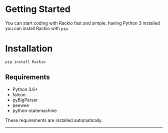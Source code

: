 
# Getting Started

You can start coding with Rackio fast and simple, having Python 3 installed you can install Rackio with `pip`.

# Installation

```
pip install Rackio
```

## Requirements

- Python 3.6+
- falcon 
- pyBigParser
- peewee
- python-statemachine

These requirements are installed automatically.

---